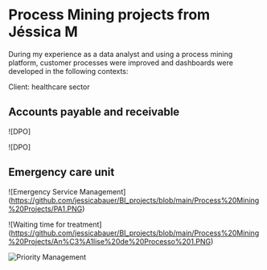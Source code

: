 # Process Mining projects from Jéssica M 

During my experience as a data analyst and using a process mining platform, customer processes were improved and dashboards were developed in the following contexts:

Client: healthcare sector

## Accounts payable and receivable
![DPO]

![DPO]


## Emergency care unit  
![Emergency Service Management] (https://github.com/jessicabauer/BI_projects/blob/main/Process%20Mining%20Projects/PA1.PNG)

![Waiting time for treatment] (https://github.com/jessicabauer/BI_projects/blob/main/Process%20Mining%20Projects/An%C3%A1lise%20de%20Processo%201.PNG)

![Priority Management](https://github.com/jessicabauer/BI_projects/blob/main/Process%20Mining%20Projects/Gest%C3%A3o%20de%20Protocolos.PNG)
